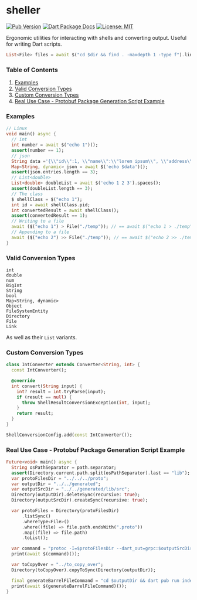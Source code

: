 # sheller

[![Pub Version](https://img.shields.io/pub/v/sheller.svg)](https://pub.dev/packages/sheller)
[![Dart Package Docs](https://img.shields.io/badge/documentation-pub.dev-blue.svg)](https://pub.dev/documentation/sheller/latest/)
[![License: MIT](https://img.shields.io/badge/license-MIT-purple.svg)](https://opensource.org/licenses/MIT)

Ergonomic utilities for interacting with shells and converting output. Useful for writing Dart scripts.

```dart
List<File> files = await $("cd $dir && find . -maxdepth 1 -type f").lines();
```
### Table of Contents

1. [Examples](#examples)
2. [Valid Conversion Types](#valid-conversion-types)
3. [Custom Conversion Types](#custom-conversion-types)
4. [Real Use Case - Protobuf Package Generation Script Example](#real-use-case---protobuf-package-generation-script-example)

### Examples

```dart  
// Linux
void main() async {
  // int
  int number = await $("echo 1")();
  assert(number == 1);
  // json
  String data ='{\\"id\\":1, \\"name\\":\\"lorem ipsum\\", \\"address\\":\\"dolor set amet\\"}';
  Map<String, dynamic> json = await $('echo $data')();
  assert(json.entries.length == 3);
  // List<double>
  List<double> doubleList = await $('echo 1 2 3').spaces();
  assert(doubleList.length == 3);
  // The class
  $ shellClass = $("echo 1");
  int id = await shellClass.pid;
  int convertedResult = await shellClass();
  assert(convertedResult == 1);
  // Writing to a file
  await ($("echo 1") > File("./temp")); // == await $("echo 1 > ./temp")();
  // Appending to a file
  await ($("echo 2") >> File("./temp")); // == await $("echo 2 >> ./temp")();
}
```

### Valid Conversion Types

```
int
double
num
BigInt
String
bool
Map<String, dynamic>
Object
FileSystemEntity
Directory
File
Link
```
As well as their `List` variants.

### Custom Conversion Types

```dart
class IntConverter extends Converter<String, int> {
  const IntConverter();

  @override
  int convert(String input) {
    int? result = int.tryParse(input);
    if (result == null) {
      throw ShellResultConversionException(int, input);
    }
    return result;
  }
}

ShellConversionConfig.add(const IntConverter());
```

### Real Use Case - Protobuf Package Generation Script Example
```dart
Future<void> main() async {
  String osPathSeparator = path.separator;
  assert(Directory.current.path.split(osPathSeparator).last == "lib");
  var protoFilesDir = "../../../proto";
  var outputDir = "../../generated";
  var outputSrcDir = "../../generated/lib/src";
  Directory(outputDir).deleteSync(recursive: true);
  Directory(outputSrcDir).createSync(recursive: true);

  var protoFiles = Directory(protoFilesDir)
      .listSync()
      .whereType<File>()
      .where((file) => file.path.endsWith(".proto"))
      .map((file) => file.path)
      .toList();

  var command = "protoc -I=$protoFilesDir --dart_out=grpc:$outputSrcDir ${protoFiles.join(' ')} google/protobuf/empty.proto";
  print(await $(command)());

  var toCopyOver = "../to_copy_over";
  Directory(toCopyOver).copyToSync(Directory(outputDir));

  final generateBarrelFileCommand = "cd $outputDir && dart pub run index_generator";
  print(await $(generateBarrelFileCommand)());
}
```